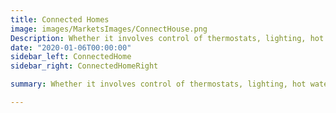 ```yaml
---
title: Connected Homes
image: images/MarketsImages/ConnectHouse.png
Description: Whether it involves control of thermostats, lighting, hot water or other functions, Eclipse VOLTTRON is a secure solution that can help turn today’s house into tomorrow’s connected home, enabling features that result in improved energy efficiency, cost savings and convenience.
date: "2020-01-06T00:00:00"
sidebar_left: ConnectedHome
sidebar_right: ConnectedHomeRight

summary: Whether it involves control of thermostats, lighting, hot water or other functions, Eclipse VOLTTRON is a secure solution that can help turn today’s house into tomorrow’s connected home, enabling features that result in improved energy efficiency, cost savings and convenience.  

---
```

<!-- PNNL is introducing technologies, including Eclipse VOLTTRON, Intelligent Load Control, Automated Fault Detection and Diagnostics (AFDD), and Automated Identification of Re-tuning or Retro-commissioning (AIRCx) to [Connected Communities](https://www.pnnl.gov/news-media/pnnl-helps-build-connected-communities) projects in Spokane, WA and Salt Lake City, UT.

**Impact**: The projects, which serve as models for future efforts, seek to transform thousands of homes and workplaces into state-of-the-art, energy-efficient buildings that interact with the grid to coordinate their energy consumption. The coordination can save energy, reduce costs and carbon emissions, improve grid reliability, and increase use of clean energy sources.

<“Connecting” Home Appliances

Eclipse VOLTTRON and associated algorithms were applied in a project that effectively transformed existing home heating and cooling units and hot water heaters into smart appliances that can coordinate with the grid. Read More.

The [Pacific Northwest National Laboratory](https://www.pnnl.gov/news-media/electric-connection-homes-helping-grid)-developed technology enables the heating and cooling units and hot water heaters to manage their electricity use in ways that help the grid coordinate supply and demand, while also enabling occupant cost and comfort preferences.

**Impact**: The technology could benefit tens of millions of homes. Working in concert with utilities and the grid, such smart appliances can quickly and automatically change their electricity demand to help even out grid variations and ultimately reduce the amount of greenhouse gas entering the atmosphere.-->
